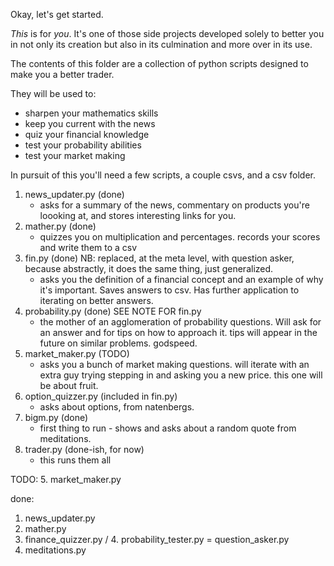 Okay, let's get started.

_This_ is for _you_. It's one of those side projects developed solely to better you in not only its creation but also in its culmination and more over in its use.

The contents of this folder are a collection of python scripts designed to make you a better trader.

They will be used to:
- sharpen your mathematics skills
- keep you current with the news
- quiz your financial knowledge
- test your probability abilities
- test your market making

In pursuit of this you'll need a few scripts, a couple csvs, and a csv folder.

1. news_updater.py (done)
    * asks for a summary of the news, commentary on products you're loooking at, and stores interesting links for you.
2. mather.py (done)
    * quizzes you on multiplication and percentages. records your scores and write them to a csv
3. fin.py (done) NB: replaced, at the meta level, with question asker, because abstractly, it does the same thing, just generalized.
    * asks you the definition of a financial concept and an example of why it's important. Saves answers to csv. Has further application to iterating on better answers.
4. probability.py (done) SEE NOTE FOR fin.py
    * the mother of an agglomeration of probability questions. Will ask for an answer and for tips on how to approach it. tips will appear in the future on similar problems. godspeed.
5. market_maker.py (TODO)
    * asks you a bunch of market making questions. will iterate with an extra guy trying stepping in and asking you a new price. this one will be about fruit.
6. option_quizzer.py (included in fin.py)
    * asks about options, from natenbergs.
7. bigm.py (done)
    * first thing to run - shows and asks about a random quote from meditations.
6. trader.py (done-ish, for now)
    * this runs them all

TODO:
5. market_maker.py

done:
1. news_updater.py
2. mather.py
3. finance_quizzer.py / 4. probability_tester.py = question_asker.py
7. meditations.py

